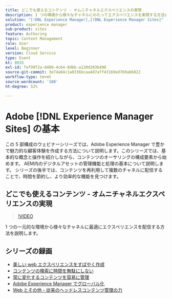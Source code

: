 ```yaml
---
title: どこでも使えるコンテンツ - オムニチャネルエクスペリエンスの実現
description: 1 つの環境から様々なチャネルにわたってエクスペリエンスを実現する方法について説明します。
solution: "[!DNL Experience Manager],[!DNL Experience Manager Sites]"
product: experience manager
sub-product: sites
feature: Authoring
topic: Content Management
role: User
level: Beginner
version: Cloud Service
type: Event
kt: 8935
exl-id: fef99f2a-8480-4c64-8dbb-a120d203b498
source-git-commit: 3e74a84c1a0336bcaa4d7aff43169ed769a66822
workflow-type: tm+mt
source-wordcount: '160'
ht-degree: 52%

---
```


# Adobe [!DNL Experience Manager Sites] の基本

この 5 部構成のウェビナーシリーズでは、Adobe Experience Manager で豊かで魅力的な顧客体験を作成する方法について説明します。このシリーズでは、基本的な概念と操作を紹介しながら、コンテンツのオーサリングの構成要素から始めます。 AEM内のデジタルアセットの管理機能と処理の基本について説明します。 シリーズの後半では、コンテンツを再利用して複数のチャネルに配信することで、時間を節約し、より効率的な機能を見つけます。

## どこでも使えるコンテンツ - オムニチャネルエクスペリエンスの実現

>[!VIDEO](https://video.tv.adobe.com/v/336982/?quality=12&learn=on&hidetitle=true)

1 つの一元的な環境から様々なチャネルに最適にエクスペリエンスを配信する方法を説明します。

## シリーズの録画

* [美しい web エクスペリエンスをすばやく作成](authoring-fundamentals.md)
* [コンテンツの検索に時間を無駄にしない](media-library-administration.md)
* [常に変化するコンテンツを容易に管理](collaboration-tools.md)
* [Adobe Experience Manager でグローバル化](multi-site-management-web-translation.md)
* [Web とその他 - 従来のヘッドレスコンテンツ管理の力](traditional-headless-content-management.md)
